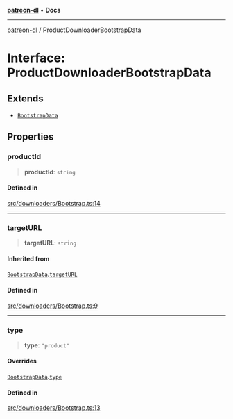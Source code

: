 [**patreon-dl**](../README.md) • **Docs**

***

[patreon-dl](../README.md) / ProductDownloaderBootstrapData

# Interface: ProductDownloaderBootstrapData

## Extends

- [`BootstrapData`](BootstrapData.md)

## Properties

### productId

> **productId**: `string`

#### Defined in

[src/downloaders/Bootstrap.ts:14](https://github.com/patrickkfkan/patreon-dl/blob/3799c917b21e82ba47bd4fda974130f074846e4a/src/downloaders/Bootstrap.ts#L14)

***

### targetURL

> **targetURL**: `string`

#### Inherited from

[`BootstrapData`](BootstrapData.md).[`targetURL`](BootstrapData.md#targeturl)

#### Defined in

[src/downloaders/Bootstrap.ts:9](https://github.com/patrickkfkan/patreon-dl/blob/3799c917b21e82ba47bd4fda974130f074846e4a/src/downloaders/Bootstrap.ts#L9)

***

### type

> **type**: `"product"`

#### Overrides

[`BootstrapData`](BootstrapData.md).[`type`](BootstrapData.md#type)

#### Defined in

[src/downloaders/Bootstrap.ts:13](https://github.com/patrickkfkan/patreon-dl/blob/3799c917b21e82ba47bd4fda974130f074846e4a/src/downloaders/Bootstrap.ts#L13)
